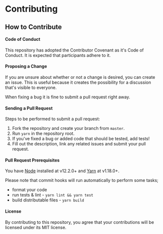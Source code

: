 # Contributing

## How to Contribute

#### Code of Conduct

This repository has adopted the Contributor Covenant as it's
Code of Conduct. It is expected that participants adhere to it.

#### Proposing a Change

If you are unsure about whether or not a change is desired,
you can create an issue. This is useful because it creates
the possibility for a discussion that's visible to everyone.

When fixing a bug it is fine to submit a pull request right away.

#### Sending a Pull Request

Steps to be performed to submit a pull request:

1. Fork the repository and create your branch from `master`.
2. Run `yarn` in the repository root.
3. If you've fixed a bug or added code that should be tested, add tests!
4. Fill out the description, link any related issues and submit your pull request.

#### Pull Request Prerequisites

You have [Node](https://nodejs.org/) installed at v12.2.0+ and [Yarn](https://yarnpkg.com/) at v1.18.0+.

Please note that commit hooks will run automatically to perform some tasks;

- format your code
- run tests & lint - `yarn lint && yarn test`
- build distributable files - `yarn build`

#### License

By contributing to this repository, you agree that your contributions will be licensed under its MIT license.
